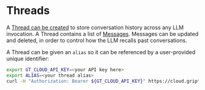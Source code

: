 # Threads

A [Thread can be created](https://cloud.griptape.ai/threads/create) to store conversation history across any LLM invocation. A Thread contains a list of [Messages](https://cloud.griptape.ai/messages/create). Messages can be updated and deleted, in order to control how the LLM recalls past conversations.

A Thread can be given an `alias` so it can be referenced by a user-provided unique identifier:

```bash
export GT_CLOUD_API_KEY=<your API key here>
export ALIAS=<your thread alias>
curl -H "Authorization: Bearer ${GT_CLOUD_API_KEY}" https://cloud.griptape.ai/threads?alias=${ALIAS}
```
